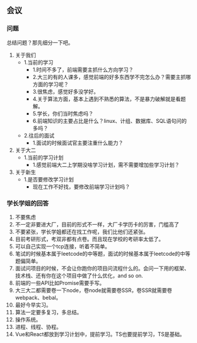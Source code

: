 ## 会议

### 问题
总结问题？那先细分一下吧。
1. 关于我们
    - 1.当前的学习
      + 1.时间不多了，前端需要主抓什么方向学习？
      + 2.大三的有的人课多，感觉前端的好多东西学不完怎么办？需要主抓哪方面的学习呢？
      + 3.很焦虑，感觉好多没学好。
      + 4.关于算法方面，基本上遇到不熟悉的算法，不是暴力破解就是看题解。
      + 5.学长，你们当时焦虑吗？
      + 6.前端知识的主要占比是什么？linux、计组、数据库、SQL语句问的多吗？
    - 2.往后的面试
      + 1.面试的时候面试官主要注重什么能力？
2. 关于大二
    - 1.当前的学习计划
      + 1.感觉前端大二上学期没啥学习计划，需不需要增加些学习计划？
3. 关于新生
    - 1.是否要修改学习计划
      + 现在工作不好找，要修改前端学习计划吗？

### 学长学姐的回答
1. 不要焦虑
2. 不一定非要进大厂，目前的形式不一样，大厂卡学历卡的厉害，门槛高了
3. 不要紧张，学长学姐都还在找工作呢，我们比他们还紧张。
4. 目前考研形式，考双非都有点卷。而且现在学校的考研率太低了。
5. 可以自己实现一个tcp连接，听着不简单。
6. 笔试的时候基本属于leetcode的中等题，面试的时候基本属于leetcode的中等题偏简单。
7. 面试问项目的时候，不会让你跑你的项目问流程什么的。会问一下用的框架、技术栈、还有你在这个项目中做了什么优化，and so on.
8. 前端的一些API比如Promise需要手写。
9. 大三大二都需要卷一下node，卷node就需要卷SSR，卷SSR就需要卷webpack、bebal。
10. 最好今早实习。
11. 算法一定要多复习，多总结。
12. 操作系统。
13. 进程、线程、协程。
14. Vue和React都放到学习计划中，提前学习。TS也要提前学习，TS是基础。

